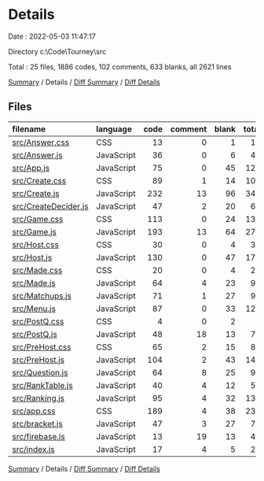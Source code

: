 # Details

Date : 2022-05-03 11:47:17

Directory c:\Code\Tourney\src

Total : 25 files,  1886 codes, 102 comments, 633 blanks, all 2621 lines

[Summary](results.md) / Details / [Diff Summary](diff.md) / [Diff Details](diff-details.md)

## Files
| filename | language | code | comment | blank | total |
| :--- | :--- | ---: | ---: | ---: | ---: |
| [src/Answer.css](/src/Answer.css) | CSS | 13 | 0 | 1 | 14 |
| [src/Answer.js](/src/Answer.js) | JavaScript | 36 | 0 | 6 | 42 |
| [src/App.js](/src/App.js) | JavaScript | 75 | 0 | 45 | 120 |
| [src/Create.css](/src/Create.css) | CSS | 89 | 1 | 14 | 104 |
| [src/Create.js](/src/Create.js) | JavaScript | 232 | 13 | 96 | 341 |
| [src/CreateDecider.js](/src/CreateDecider.js) | JavaScript | 47 | 2 | 20 | 69 |
| [src/Game.css](/src/Game.css) | CSS | 113 | 0 | 24 | 137 |
| [src/Game.js](/src/Game.js) | JavaScript | 193 | 13 | 64 | 270 |
| [src/Host.css](/src/Host.css) | CSS | 30 | 0 | 4 | 34 |
| [src/Host.js](/src/Host.js) | JavaScript | 130 | 0 | 47 | 177 |
| [src/Made.css](/src/Made.css) | CSS | 20 | 0 | 4 | 24 |
| [src/Made.js](/src/Made.js) | JavaScript | 64 | 4 | 23 | 91 |
| [src/Matchups.js](/src/Matchups.js) | JavaScript | 71 | 1 | 27 | 99 |
| [src/Menu.js](/src/Menu.js) | JavaScript | 87 | 0 | 33 | 120 |
| [src/PostQ.css](/src/PostQ.css) | CSS | 4 | 0 | 2 | 6 |
| [src/PostQ.js](/src/PostQ.js) | JavaScript | 48 | 18 | 13 | 79 |
| [src/PreHost.css](/src/PreHost.css) | CSS | 65 | 2 | 15 | 82 |
| [src/PreHost.js](/src/PreHost.js) | JavaScript | 104 | 2 | 43 | 149 |
| [src/Question.js](/src/Question.js) | JavaScript | 64 | 8 | 25 | 97 |
| [src/RankTable.js](/src/RankTable.js) | JavaScript | 40 | 4 | 12 | 56 |
| [src/Ranking.js](/src/Ranking.js) | JavaScript | 95 | 4 | 32 | 131 |
| [src/app.css](/src/app.css) | CSS | 189 | 4 | 38 | 231 |
| [src/bracket.js](/src/bracket.js) | JavaScript | 47 | 3 | 27 | 77 |
| [src/firebase.js](/src/firebase.js) | JavaScript | 13 | 19 | 13 | 45 |
| [src/index.js](/src/index.js) | JavaScript | 17 | 4 | 5 | 26 |

[Summary](results.md) / Details / [Diff Summary](diff.md) / [Diff Details](diff-details.md)
